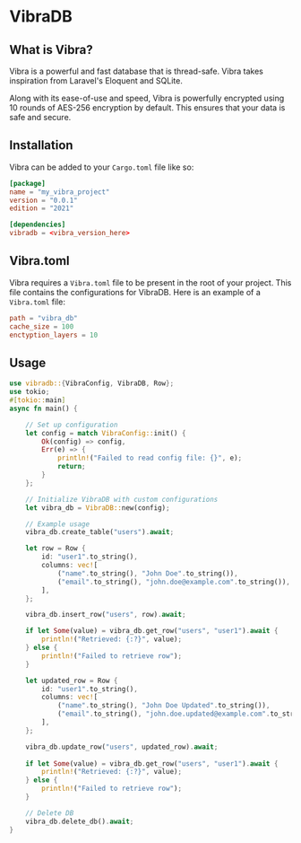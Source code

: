 # VibraDB
## What is Vibra?
Vibra is a powerful and fast database that is thread-safe. Vibra takes inspiration from Laravel's Eloquent and SQLite.

Along with its ease-of-use and speed, Vibra is powerfully encrypted using 10 rounds of AES-256 encryption by default. This ensures that your data is safe and secure.

## Installation
Vibra can be added to your `Cargo.toml` file like so:
```toml
[package]
name = "my_vibra_project"
version = "0.0.1"
edition = "2021"

[dependencies]
vibradb = <vibra_version_here>
```

## Vibra.toml
Vibra requires a `Vibra.toml` file to be present in the root of your project. This file contains the configurations for VibraDB. Here is an example of a `Vibra.toml` file:
```toml
path = "vibra_db"
cache_size = 100
enctyption_layers = 10
```

## Usage
```rs
use vibradb::{VibraConfig, VibraDB, Row};
use tokio;
#[tokio::main]
async fn main() {

    // Set up configuration
    let config = match VibraConfig::init() {
        Ok(config) => config,
        Err(e) => {
            println!("Failed to read config file: {}", e);
            return;
        }
    };

    // Initialize VibraDB with custom configurations
    let vibra_db = VibraDB::new(config);

    // Example usage
    vibra_db.create_table("users").await;

    let row = Row {
        id: "user1".to_string(),
        columns: vec![
            ("name".to_string(), "John Doe".to_string()),
            ("email".to_string(), "john.doe@example.com".to_string()),
        ],
    };

    vibra_db.insert_row("users", row).await;

    if let Some(value) = vibra_db.get_row("users", "user1").await {
        println!("Retrieved: {:?}", value);
    } else {
        println!("Failed to retrieve row");
    }

    let updated_row = Row {
        id: "user1".to_string(),
        columns: vec![
            ("name".to_string(), "John Doe Updated".to_string()),
            ("email".to_string(), "john.doe.updated@example.com".to_string()),
        ],
    };

    vibra_db.update_row("users", updated_row).await;
    
    if let Some(value) = vibra_db.get_row("users", "user1").await {
        println!("Retrieved: {:?}", value);
    } else {
        println!("Failed to retrieve row");
    }

    // Delete DB
    vibra_db.delete_db().await;
}
```

